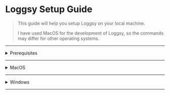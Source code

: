 # Loggsy Setup Guide

> This guide will help you setup Loggsy on your local machine.
> 
> I have used MacOS for the development of Loggsy, so the commands may differ for other operating systems.

---

<details>
<summary>Prerequisites</summary>

<br>

### Node.js (Frontend)

> I've also mentioned the Exact version used in development

- [ ] Node.js v16.14.2
  - [Download from here](https://nodejs.org/en/download/)

### Python (Backend)

> I've also mentioned the Exact version used in development

- [ ] Python v3.10.6
  - [Download from here](https://www.python.org/downloads/)

### Clone the repository

> You can also download the repository as a zip file and extract it

- [ ] Clone the repository

```bash
git clone https://github.com/McTechie/loggsy/loggsy
```

### Setting up the environment variables

<details>
<summary>Frontend</summary>

- [ ] Rename the `.env.example` file to  `.env.local` file in the `client` directory

- [ ] Replace `<backend_url_here>` with the URL of your backend server

> If you intend to run the backend server on your local machine, then use `http://localhost:8000/api` as the backend URL

</details>

<details>
<summary>Backend</summary>

- [ ] Navigate to the `server/server` directory

```bash
cd server/server
```

- [ ] Create a `.env` file in the directory

```bash
touch .env
```

- [ ] Copy the following code and paste it in the `.env` file

```env
DATABASE_NAME=
DATABASE_HOST=
DATABASE_PORT=
DATABASE_USER=
DATABASE_PASSWORD=
```

- [ ] Replace the values with the credentials of your PostgreSQL database

</details>
</details>

---

<details>
<summary>MacOS</summary>

<br>

### Frontend

- [ ] Install pnpm (Package Manager)

> You can use `npm` or `yarn` as well, but I have used `pnpm`

```bash
npm install -g pnpm
```

- [ ] Install dependencies

```bash
cd client
pnpm install
```

- [ ] Run the development server

```bash
pnpm dev
```

- [ ] Open the browser and go to `http://localhost:3000`

> You may see an error in the browser, but don't worry, it will be fixed once the backend server is running.
>
> Simply refresh the page once the backend server is running.

- [ ] To stop the server, Press `Ctrl + C` in the terminal where the server is running

---

### Backend

> **Method 1: Using a virtual environment (Preferred)**

- [ ] Install virtualenv (Skip if you have already installed it)

```bash
pip3 install virtualenv
```

- [ ] Create a virtual environment

```bash
cd server
virtualenv venv
```

- [ ] Activate the virtual environment

```bash
source venv/bin/activate
```

- [ ] Install dependencies

```bash
pip3 install -r requirements.txt
```

- [ ] Run the Django development server

```bash
python3 manage.py runserver
```

- [ ] Open the browser and go to `http://localhost:8000` to verify that the server is running

- [ ] To stop the server, Press `Ctrl + C` in the terminal where the server is running

- [ ] Finally, deactivate the virtual environment by running the following command

```bash
deactivate
```

> **Method 2: Without using a virtual environment**

- [ ] Install dependencies

```bash
cd server
pip3 install -r requirements.txt
```

- [ ] Run the Django development server

```bash
python3 manage.py runserver
```

- [ ] Open the browser and go to `http://localhost:8000` to verify that the server is running

- [ ] To stop the server, Press `Ctrl + C` in the terminal where the server is running

</details>

---

<details>
<summary>Windows</summary>

<br>

### Frontend

- [ ] Install pnpm (Package Manager)

> You can use `npm` or `yarn` as well, but I have used `pnpm`

```cmd
npm install -g pnpm
```

- [ ] Install dependencies

```cmd
cd client
pnpm install
```

- [ ] Run the development server

```cmd
pnpm dev
```

- [ ] Open the browser and go to `http://localhost:3000`

- [ ] To stop the server, Press `Ctrl + C` in the terminal where the server is running

---

### Backend

> **Method 1: Using a virtual environment (Preferred)**

- [ ] Create a virtual environment

```cmd
cd server
python -m venv venv
```

- [ ] Activate the virtual environment

```cmd
venv\Scripts\activate
```

- [ ] Install dependencies

```cmd
pip install -r requirements.txt
```

- [ ] Run the Django development server

```cmd
python manage.py runserver
```

- [ ] Open the browser and go to `http://localhost:8000` to verify that the server is running

- [ ] To stop the server, Press `Ctrl + C` in the terminal where the server is running

- [ ] Finally, deactivate the virtual environment by running the following command

```bash
deactivate
```

> **Method 2: Without using a virtual environment**

- [ ] Install dependencies

```cmd
cd server
pip install -r requirements.txt
```

- [ ] Run the Django development server

```cmd
python manage.py runserver
```

- [ ] Open the browser and go to `http://localhost:8000` to verify that the server is running

- [ ] To stop the server, Press `Ctrl + C` in the terminal where the server is running

</details>

---

